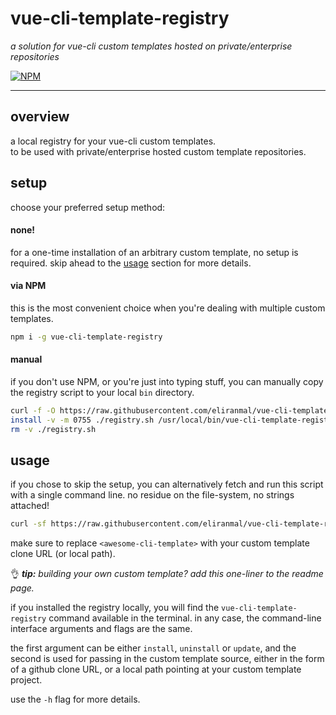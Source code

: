# vue-cli-template-registry

*a solution for vue-cli custom templates hosted on private/enterprise repositories*

[![NPM][1]][2]

---

## overview

a local registry for your vue-cli custom templates.  
to be used with private/enterprise hosted custom template repositories.


## setup

choose your preferred setup method:


#### none!

for a one-time installation of an arbitrary custom template, no setup is required.
skip ahead to the [usage][4] section for more details.


#### via NPM

this is the most convenient choice when you're dealing with multiple custom templates.

```sh
npm i -g vue-cli-template-registry
```


#### manual

if you don't use NPM, or you're just into typing stuff, you can manually copy the registry script to your local `bin` directory.

```sh
curl -f -O https://raw.githubusercontent.com/eliranmal/vue-cli-template-registry/master/bin/registry.sh
install -v -m 0755 ./registry.sh /usr/local/bin/vue-cli-template-registry
rm -v ./registry.sh
```


## usage

if you chose to skip the setup, you can alternatively fetch and run this script with a single command line. no residue on the file-system, no strings attached!

```sh
curl -sf https://raw.githubusercontent.com/eliranmal/vue-cli-template-registry/master/bin/registry.sh | bash -s install <awesome-cli-template>
```

make sure to replace `<awesome-cli-template>` with your custom template clone URL (or local path).

:ok_hand: ***tip:** building your own custom template? add this one-liner to the readme page.*
 

if you installed the registry locally, you will find the `vue-cli-template-registry` command available in the terminal.
in any case, the command-line interface arguments and flags are the same.

the first argument can be either `install`, `uninstall` or `update`, and the second is used for passing in
the custom template source, either in the form of a github clone URL, or a local path pointing at your custom template project.

use the `-h` flag for more details.





[1]: https://img.shields.io/npm/v/vue-cli-template-registry.svg?style=flat-square
[2]: https://www.npmjs.com/package/vue-cli-template-registry
[3]: https://github.com/vuejs/vue-cli/tree/master#custom-templates
[4]: #usage

